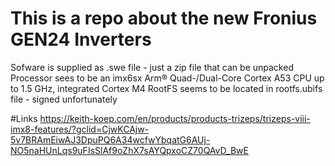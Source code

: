 # This is a repo about the new Fronius GEN24 Inverters

Sofware is supplied as .swe file - just a zip file that can be unpacked
Processor sees to be an imx6sx Arm® Quad-/Dual-Core Cortex A53 CPU up to 1.5 GHz, integrated Cortex M4
RootFS seems to be located in rootfs.ubifs file - signed unfortunately


#Links
https://keith-koep.com/en/products/products-trizeps/trizeps-viii-imx8-features/?gclid=CjwKCAjw-5v7BRAmEiwAJ3DpuPQ6A34wcfwYbqatG6AUj-NO5naHUnLqs9uFIsSlAf9oZhX7sAYQpxoCZ70QAvD_BwE
